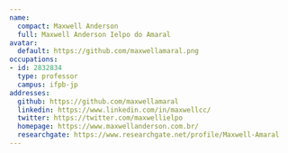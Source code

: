 ```yaml
---
name:
  compact: Maxwell Anderson
  full: Maxwell Anderson Ielpo do Amaral
avatar:
  default: https://github.com/maxwellamaral.png
occupations:
- id: 2832834
  type: professor
  campus: ifpb-jp
addresses:
  github: https://github.com/maxwellamaral
  linkedin: https://www.linkedin.com/in/maxwellcc/
  twitter: https://twitter.com/maxwellielpo
  homepage: https://www.maxwellanderson.com.br/
  researchgate: https://www.researchgate.net/profile/Maxwell-Amaral
---
```

